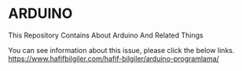 # ARDUINO
This Repository Contains About Arduino And Related Things

You can see information about this issue, please click the below links.
https://www.hafifbilgiler.com/hafif-bilgiler/arduino-programlama/
